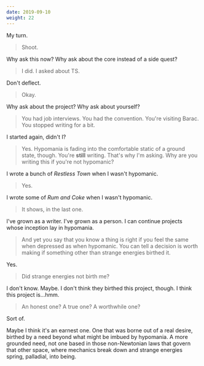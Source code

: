 ```yaml
---
date: 2019-09-10
weight: 22
---
```


My turn.

> Shoot.

Why ask this now? Why ask about the core instead of a side quest?

> I did. I asked about TS.

Don't deflect.

> Okay.

Why ask about the project? Why ask about yourself?

> You had job interviews. You had the convention. You're visiting Barac. You stopped writing for a bit.

I started again, didn't I?

> Yes. Hypomania is fading into the comfortable static of a ground state, though. You're **still** writing. That's why I'm asking. Why are you writing this if you're not hypomanic?

I wrote a bunch of *Restless Town* when I wasn't hypomanic.

> Yes.

I wrote some of *Rum and Coke* when I wasn't hypomanic.

> It shows, in the last one.

I've grown as a writer. I've grown as a person. I can continue projects whose inception lay in hypomania.

> And yet you say that you know a thing is right if you feel the same when depressed as when hypomanic. You can tell a decision is worth making if something other than strange energies birthed it.

Yes.

> Did strange energies not birth me?

I don't know. Maybe. I don't think they birthed this project, though. I think this project is...hmm.

> An honest one? A true one? A worthwhile one?

Sort of.

Maybe I think it's an earnest one. One that was borne out of a real desire, birthed by a need beyond what might be imbued by hypomania. A more grounded need, not one based in those non-Newtonian laws that govern that other space, where mechanics break down and strange energies spring, palladial, into being.
